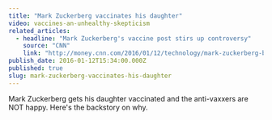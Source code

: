 ```yaml
---
title: "Mark Zuckerberg vaccinates his daughter"
video: vaccines-an-unhealthy-skepticism
related_articles:
  - headline: "Mark Zuckerberg's vaccine post stirs up controversy"
    source: "CNN"
    link: "http://money.cnn.com/2016/01/12/technology/mark-zuckerberg-baby-vaccine-facebook/"
publish_date: 2016-01-12T15:34:00.000Z
published: true
slug: mark-zuckerberg-vaccinates-his-daughter
---
```

Mark Zuckerberg gets his daughter vaccinated and the anti-vaxxers are NOT happy. Here's the backstory on why.

